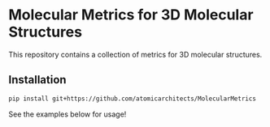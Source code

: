 # Molecular Metrics for 3D Molecular Structures

This repository contains a collection of metrics for 3D molecular structures. 

## Installation

```bash
pip install git+https://github.com/atomicarchitects/MolecularMetrics
```

See the examples below for usage!
